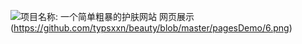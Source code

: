 ![项目名称:
一个简单粗暴的护肤网站
网页展示](https://github.com/typsxxn/beauty/blob/master/pagesDemo/1.png)(https://github.com/typsxxn/beauty/blob/master/pagesDemo/6.png)
